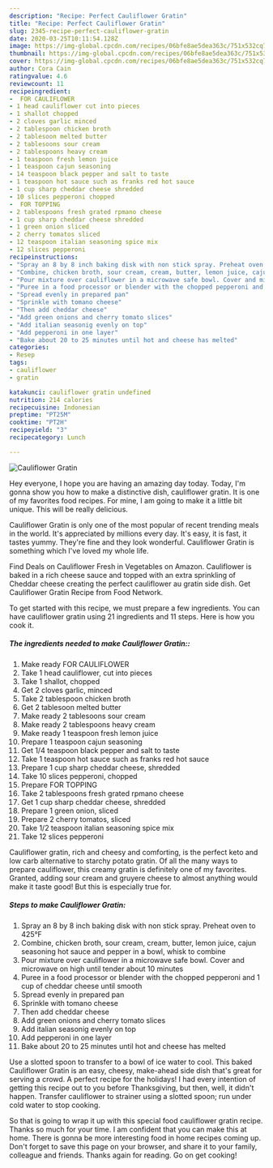 ```yaml
---
description: "Recipe: Perfect Cauliflower Gratin"
title: "Recipe: Perfect Cauliflower Gratin"
slug: 2345-recipe-perfect-cauliflower-gratin
date: 2020-03-25T10:11:54.128Z
image: https://img-global.cpcdn.com/recipes/06bfe8ae5dea363c/751x532cq70/cauliflower-gratin-recipe-main-photo.jpg
thumbnail: https://img-global.cpcdn.com/recipes/06bfe8ae5dea363c/751x532cq70/cauliflower-gratin-recipe-main-photo.jpg
cover: https://img-global.cpcdn.com/recipes/06bfe8ae5dea363c/751x532cq70/cauliflower-gratin-recipe-main-photo.jpg
author: Cora Cain
ratingvalue: 4.6
reviewcount: 11
recipeingredient:
-  FOR CAULIFLOWER
- 1 head cauliflower cut into pieces
- 1 shallot chopped
- 2 cloves garlic minced
- 2 tablespoon chicken broth
- 2 tablesoon melted butter
- 2 tablesoons sour cream
- 2 tablespoons heavy cream
- 1 teaspoon fresh lemon juice
- 1 teaspoon cajun seasoning
- 14 teaspoon black pepper and salt to taste
- 1 teaspoon hot sauce such as franks red hot sauce
- 1 cup sharp cheddar cheese shredded
- 10 slices pepperoni chopped
-  FOR TOPPING
- 2 tablespoons fresh grated rpmano cheese
- 1 cup sharp cheddar cheese shredded
- 1 green onion sliced
- 2 cherry tomatos sliced
- 12 teaspoon italian seasoning spice mix
- 12 slices pepperoni
recipeinstructions:
- "Spray an 8 by 8 inch baking disk with non stick spray. Preheat oven to 425°F"
- "Combine, chicken broth, sour cream, cream, butter, lemon juice, cajun seasoning hot sauce and pepper in a bowl, whisk to combine"
- "Pour mixture over cauliflower in a microwave safe bowl. Cover and microwave on high until tender about 10 minutes"
- "Puree in a food processor or blender with the chopped pepperoni and 1 cup of cheddar cheese until smooth"
- "Spread evenly in prepared pan"
- "Sprinkle with tomano cheese"
- "Then add cheddar cheese"
- "Add green onions and cherry tomato slices"
- "Add italian seasonig evenly on top"
- "Add pepperoni in one layer"
- "Bake about 20 to 25 minutes until hot and cheese has melted"
categories:
- Resep
tags:
- cauliflower
- gratin

katakunci: cauliflower gratin undefined
nutrition: 214 calories
recipecuisine: Indonesian
preptime: "PT25M"
cooktime: "PT2H"
recipeyield: "3"
recipecategory: Lunch

---
```



![Cauliflower Gratin](https://img-global.cpcdn.com/recipes/06bfe8ae5dea363c/751x532cq70/cauliflower-gratin-recipe-main-photo.jpg)

Hey everyone, I hope you are having an amazing day today. Today, I'm gonna show you how to make a distinctive dish, cauliflower gratin. It is one of my favorites food recipes. For mine, I am going to make it a little bit unique. This will be really delicious.

Cauliflower Gratin is only one of the most popular of recent trending meals in the world. It's appreciated by millions every day. It's easy, it is fast, it tastes yummy. They're fine and they look wonderful. Cauliflower Gratin is something which I've loved my whole life.

Find Deals on Cauliflower Fresh in Vegetables on Amazon. Cauliflower is baked in a rich cheese sauce and topped with an extra sprinkling of Cheddar cheese creating the perfect cauliflower au gratin side dish. Get Cauliflower Gratin Recipe from Food Network.


To get started with this recipe, we must prepare a few ingredients. You can have cauliflower gratin using 21 ingredients and 11 steps. Here is how you cook it.

##### The ingredients needed to make Cauliflower Gratin::

1. Make ready  FOR CAULIFLOWER
1. Take 1 head cauliflower, cut into pieces
1. Take 1 shallot, chopped
1. Get 2 cloves garlic, minced
1. Take 2 tablespoon chicken broth
1. Get 2 tablesoon melted butter
1. Make ready 2 tablesoons sour cream
1. Make ready 2 tablespoons heavy cream
1. Make ready 1 teaspoon fresh lemon juice
1. Prepare 1 teaspoon cajun seasoning
1. Get 1/4 teaspoon black pepper and salt to taste
1. Take 1 teaspoon hot sauce such as franks red hot sauce
1. Prepare 1 cup sharp cheddar cheese, shredded
1. Take 10 slices pepperoni, chopped
1. Prepare  FOR TOPPING
1. Take 2 tablespoons fresh grated rpmano cheese
1. Get 1 cup sharp cheddar cheese, shredded
1. Prepare 1 green onion, sliced
1. Prepare 2 cherry tomatos, sliced
1. Take 1/2 teaspoon italian seasoning spice mix
1. Take 12 slices pepperoni


Cauliflower gratin, rich and cheesy and comforting, is the perfect keto and low carb alternative to starchy potato gratin. Of all the many ways to prepare cauliflower, this creamy gratin is definitely one of my favorites. Granted, adding sour cream and gruyere cheese to almost anything would make it taste good! But this is especially true for. 

##### Steps to make Cauliflower Gratin:

1. Spray an 8 by 8 inch baking disk with non stick spray. Preheat oven to 425°F
1. Combine, chicken broth, sour cream, cream, butter, lemon juice, cajun seasoning hot sauce and pepper in a bowl, whisk to combine
1. Pour mixture over cauliflower in a microwave safe bowl. Cover and microwave on high until tender about 10 minutes
1. Puree in a food processor or blender with the chopped pepperoni and 1 cup of cheddar cheese until smooth
1. Spread evenly in prepared pan
1. Sprinkle with tomano cheese
1. Then add cheddar cheese
1. Add green onions and cherry tomato slices
1. Add italian seasonig evenly on top
1. Add pepperoni in one layer
1. Bake about 20 to 25 minutes until hot and cheese has melted


Use a slotted spoon to transfer to a bowl of ice water to cool. This baked Cauliflower Gratin is an easy, cheesy, make-ahead side dish that&#39;s great for serving a crowd. A perfect recipe for the holidays! I had every intention of getting this recipe out to you before Thanksgiving, but then, well, it didn&#39;t happen. Transfer cauliflower to strainer using a slotted spoon; run under cold water to stop cooking. 

So that is going to wrap it up with this special food cauliflower gratin recipe. Thanks so much for your time. I am confident that you can make this at home. There is gonna be more interesting food in home recipes coming up. Don't forget to save this page on your browser, and share it to your family, colleague and friends. Thanks again for reading. Go on get cooking!
